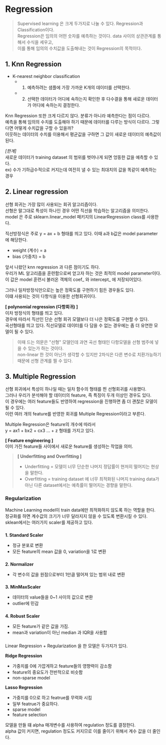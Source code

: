 # Regression

> Supervised learning 은 크게 두가지로 나눌 수 있다. Regression과 Classification이다.  
> Regression은 임의의 어떤 숫자를 예측하는 것이다. data 사이의 상관관계를 통해서 수식을 세우고,  
> 이를 통해 임의의 수치값을 도출해내는 것이 Regression의 목적이다. 

## 1. Knn Regression
* K-nearest neighbor classification
  * 1) 예측하려는 샘플에 가장 가까운 K개의 데이터를 선택한다.
  * 2) 선택한 데이터가 어디에 속하는지 확인한 후 다수결을 통해 새로운 데이터가 어디에 속하는지 결정한다.
    
Knn Regression 또한 크게 다르지 않다. 분류가 아니라 예측한다는 점이 다르다.  
예측을 통해 임의의 수치를 도출해야 하기 때문에 데이터를 다루는 방식이 다르다. 그렇다면 어떻게 수치값을 구할 수 있을까?  
이웃하는 데이터의 수치를 이용해서 평균값을 구하면 그 값이 새로운 데이터의 예측값이 된다.  

*[한계]*  
새로운 데이터가 training dataset 의 범위를 벗어나게 되면 엉뚱한 값을 예측할 수 있다.  
ex) 수가 기하급수적으로 커지는데 여전히 낼 수 있는 최대치의 값을 똑같이 예측하는 경우 

## 2. Linear regression 
선형 회귀는 가장 많이 사용되는 회귀 알고리즘이다.  
선형은 말그대로 특성이 하나인 경우 어떤 직선을 학습하는 알고리즘을 의미한다.  
model 은 주로 sklearn.linear_model 패키지의 LinearRegression class를 사용한다. 

직선방정식은 주로 y = ax + b 형태를 띄고 있다. 이때 a과 b값은 model parameter에 해당한다.  
* weight (계수) = a  
* bias (가중치) = b  

앞서 나왔던 knn regression 과 다른 점이기도 하다.  
우리가 ML 알고리즘을 훈련함으로써 얻고자 하는 것은 최적의 model parameter이다.  
이 값은 model 훈련시 불러온 객체의 coef_ 와 intercept_ 에 저장되어있다. 

그러나 일차방정식만으로는 높은 정확도를 구현하기 힘든 경우들도 있다.  
이떄 사용되는 것이 다항식을 이용한 선형회귀이다. 

**[ polynomial regression (다항회귀) ]**  
이차 방정식의 형태를 띄고 있다.  
경우에 따라서 직선인 단순 선형 회귀 모델보다 더 나은 정확도를 구현할 수 있다.  
곡선형태를 띄고 있다. 직선모델로 데이터를 다 담을 수 없는 경우에는 좀 더 유연한 모델이 될 수 있다.  

>이때 드는 의문은 "선형" 모델인데 과연 곡선 형태인 다항모델을 선형 범주에 넣을 수 있는가 하는 것이다.   
> non-linear 한 것이 아닌가 생각할 수 있지만 2차식은 다른 변수로 치환가능하기 때문에 선형 관계를 띌 수 있다.  

## 3. Multiple Regression  
선형 회귀에서 특성이 하나일 때는 일차 함수의 형태를 띈 선형회귀를 사용했다.  
그러나 우리가 분석해야 할 데이터의 feature, 즉 특징이 두개 이상인 경우도 있다.   
이 경우에는 여러 feature들도 반영하여 regression을 진행하면 좀 더 괜찮은 모델이 될 수 있다.  
이런 여러 개의 feature를 반영한 회귀를 Multiple Regression이라고 부른다.  

Multiple Regression은 feature의 개수에 따라서  
y = ax1 + bx2 + cx3 ... + z 형태를 가지고 있다.  

**[ Feature engineering ]**  
이미 가진 feature들 사이에서 새로운 feature를 생성하는 작업을 의미.

> **[ Underfitting and Overfitting ]**  
> * Underfitting = 모델이 너무 단순한 나머지 정답률이 현저히 떨어지는 현상을 말한다.  
> * Overfitting = training dataset 에 너무 최적화된 나머지 training data가 아닌 다른 dataset에서는 예측률이 떨어지는 경향을 말한다. 

### Regularization
Machine Learning model이 train data에만 최적화하지 않도록 하는 역할을 한다.  
정규화를 하면 계수값의 크기가 너무 달라지지 않을 수 있도록 변환시킬 수 있다.  
sklean에서는 여러가지 scaler를 제공하고 있다.
###
**1. Standard Scaler**
  * 정규 분포로 변환
  * 모든 feature의 mean 값을 0, variation을 1로 변환  
###
**2. Normalizer**
  * 각 변수의 값을 원점으로부터 1만큼 떨어져 있는 범위 내로 변환  
###
**3. MinMaxScaler** 
  * 데이터의 value들을 0~1 사이의 값으로 변환
  * outlier에 민감
###
**4. Robust Scaler** 
  * 모든 feature가 같은 값을 가짐. 
  * mean과 variation이 아닌 median 과 IQR을 사용함 
###
Linear Regression + Regularization 을 한 모델은 두가지가 있다.  

**Ridge Regression**  
* 가중치를 0에 가깝게하고 feature들의 영향력이 감소함 
* feature의 중요도가 전반적으로 비슷함 
* non-sparse model

**Lasso Regression** 
* 가중치를 0으로 하고 featrue를 무력화 시킴
* 일부 featrue가 중요하다. 
* sparse model 
* feature selection 

모델을 만들 떄 alpha 매개변수를 사용하여 regulation 정도를 결정한다.  
alpha 값이 커지면, regulation 정도도 커지므로 이를 줄이기 위해서 계수 값을 더 줄인다.  



